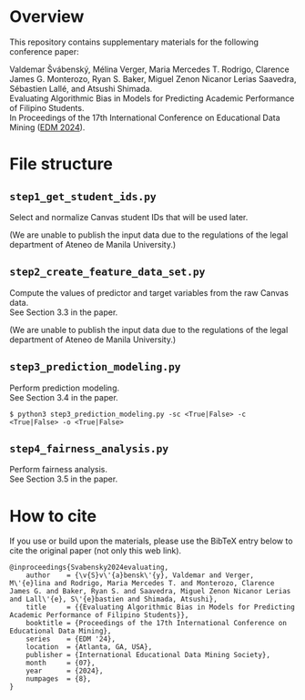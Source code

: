 # Overview

This repository contains supplementary materials for the following conference paper:

Valdemar Švábenský, Mélina Verger, Maria Mercedes T. Rodrigo, Clarence James G. Monterozo, Ryan S. Baker, Miguel Zenon Nicanor Lerias Saavedra, Sébastien Lallé, and Atsushi Shimada.\
Evaluating Algorithmic Bias in Models for Predicting Academic Performance of Filipino Students.\
In Proceedings of the 17th International Conference on Educational Data Mining ([EDM 2024](https://educationaldatamining.org/edm2024/)).

# File structure

## `step1_get_student_ids.py`

Select and normalize Canvas student IDs that will be used later.

(We are unable to publish the input data due to the regulations of the legal department of Ateneo de Manila University.)

## `step2_create_feature_data_set.py`

Compute the values of predictor and target variables from the raw Canvas data.\
See Section 3.3 in the paper.

(We are unable to publish the input data due to the regulations of the legal department of Ateneo de Manila University.)

## `step3_prediction_modeling.py`

Perform prediction modeling.\
See Section 3.4 in the paper.

```$ python3 step3_prediction_modeling.py -sc <True|False> -c <True|False> -o <True|False>```

## `step4_fairness_analysis.py`

Perform fairness analysis.\
See Section 3.5 in the paper.

# How to cite

If you use or build upon the materials, please use the BibTeX entry below to cite the original paper (not only this web link).

```
@inproceedings{Svabensky2024evaluating,
    author    = {\v{S}v\'{a}bensk\'{y}, Valdemar and Verger, M\'{e}lina and Rodrigo, Maria Mercedes T. and Monterozo, Clarence James G. and Baker, Ryan S. and Saavedra, Miguel Zenon Nicanor Lerias and Lall\'{e}, S\'{e}bastien and Shimada, Atsushi},
    title     = {{Evaluating Algorithmic Bias in Models for Predicting Academic Performance of Filipino Students}},
    booktitle = {Proceedings of the 17th International Conference on Educational Data Mining},
    series    = {EDM '24},
    location  = {Atlanta, GA, USA},
    publisher = {International Educational Data Mining Society},
    month     = {07},
    year      = {2024},
    numpages  = {8},
}
```

